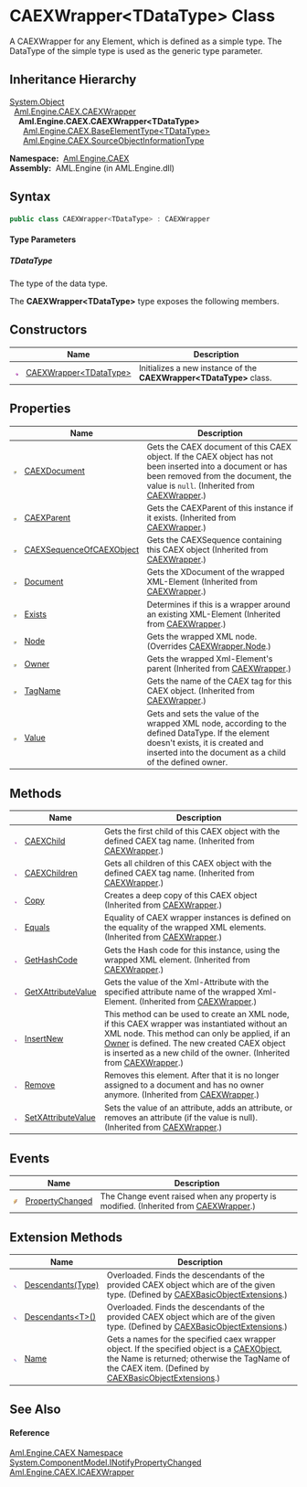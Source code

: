CAEXWrapper&lt;TDataType> Class
===============================
A CAEXWrapper for any Element, which is defined as a simple type. The DataType of the simple type is used as the generic type parameter.


Inheritance Hierarchy
---------------------
[System.Object][1]  
  [Aml.Engine.CAEX.CAEXWrapper][2]  
    **Aml.Engine.CAEX.CAEXWrapper&lt;TDataType>**  
      [Aml.Engine.CAEX.BaseElementType&lt;TDataType>][3]  
      [Aml.Engine.CAEX.SourceObjectInformationType][4]  

  **Namespace:**  [Aml.Engine.CAEX][5]  
  **Assembly:**  AML.Engine (in AML.Engine.dll)

Syntax
------

```csharp
public class CAEXWrapper<TDataType> : CAEXWrapper

```

#### Type Parameters

##### *TDataType*
The type of the data type.

The **CAEXWrapper&lt;TDataType>** type exposes the following members.


Constructors
------------

                 | Name                           | Description                                                            
---------------- | ------------------------------ | ---------------------------------------------------------------------- 
![Public method] | [CAEXWrapper&lt;TDataType>][6] | Initializes a new instance of the **CAEXWrapper&lt;TDataType>** class. 


Properties
----------

                   | Name                          | Description                                                                                                                                                                                         
------------------ | ----------------------------- | --------------------------------------------------------------------------------------------------------------------------------------------------------------------------------------------------- 
![Public property] | [CAEXDocument][7]             | Gets the CAEX document of this CAEX object. If the CAEX object has not been inserted into a document or has been removed from the document, the value is `null`. (Inherited from [CAEXWrapper][2].) 
![Public property] | [CAEXParent][8]               | Gets the CAEXParent of this instance if it exists. (Inherited from [CAEXWrapper][2].)                                                                                                               
![Public property] | [CAEXSequenceOfCAEXObject][9] | Gets the CAEXSequence containing this CAEX object (Inherited from [CAEXWrapper][2].)                                                                                                                
![Public property] | [Document][10]                | Gets the XDocument of the wrapped XML-Element (Inherited from [CAEXWrapper][2].)                                                                                                                    
![Public property] | [Exists][11]                  | Determines if this is a wrapper around an existing XML-Element (Inherited from [CAEXWrapper][2].)                                                                                                   
![Public property] | [Node][12]                    | Gets the wrapped XML node. (Overrides [CAEXWrapper.Node][13].)                                                                                                                                      
![Public property] | [Owner][14]                   | Gets the wrapped Xml-Element's parent (Inherited from [CAEXWrapper][2].)                                                                                                                            
![Public property] | [TagName][15]                 | Gets the name of the CAEX tag for this CAEX object. (Inherited from [CAEXWrapper][2].)                                                                                                              
![Public property] | [Value][16]                   | Gets and sets the value of the wrapped XML node, according to the defined DataType. If the element doesn't exists, it is created and inserted into the document as a child of the defined owner.    


Methods
-------

                 | Name                     | Description                                                                                                                                                                                                                                                                      
---------------- | ------------------------ | -------------------------------------------------------------------------------------------------------------------------------------------------------------------------------------------------------------------------------------------------------------------------------- 
![Public method] | [CAEXChild][17]          | Gets the first child of this CAEX object with the defined CAEX tag name. (Inherited from [CAEXWrapper][2].)                                                                                                                                                                      
![Public method] | [CAEXChildren][18]       | Gets all children of this CAEX object with the defined CAEX tag name. (Inherited from [CAEXWrapper][2].)                                                                                                                                                                         
![Public method] | [Copy][19]               | Creates a deep copy of this CAEX object (Inherited from [CAEXWrapper][2].)                                                                                                                                                                                                       
![Public method] | [Equals][20]             | Equality of CAEX wrapper instances is defined on the equality of the wrapped XML elements. (Inherited from [CAEXWrapper][2].)                                                                                                                                                    
![Public method] | [GetHashCode][21]        | Gets the Hash code for this instance, using the wrapped XML element. (Inherited from [CAEXWrapper][2].)                                                                                                                                                                          
![Public method] | [GetXAttributeValue][22] | Gets the value of the Xml-Attribute with the specified attribute name of the wrapped Xml-Element. (Inherited from [CAEXWrapper][2].)                                                                                                                                             
![Public method] | [InsertNew][23]          | This method can be used to create an XML node, if this CAEX wrapper was instantiated without an XML node. This method can only be applied, if an [Owner][14] is defined. The new created CAEX object is inserted as a new child of the owner. (Inherited from [CAEXWrapper][2].) 
![Public method] | [Remove][24]             | Removes this element. After that it is no longer assigned to a document and has no owner anymore. (Inherited from [CAEXWrapper][2].)                                                                                                                                             
![Public method] | [SetXAttributeValue][25] | Sets the value of an attribute, adds an attribute, or removes an attribute (if the value is null). (Inherited from [CAEXWrapper][2].)                                                                                                                                            


Events
------

                | Name                  | Description                                                                               
--------------- | --------------------- | ----------------------------------------------------------------------------------------- 
![Public event] | [PropertyChanged][26] | The Change event raised when any property is modified. (Inherited from [CAEXWrapper][2].) 


Extension Methods
-----------------

                           | Name                      | Description                                                                                                                                                                                                    
-------------------------- | ------------------------- | -------------------------------------------------------------------------------------------------------------------------------------------------------------------------------------------------------------- 
![Public Extension Method] | [Descendants(Type)][27]   | Overloaded. Finds the descendants of the provided CAEX object which are of the given type. (Defined by [CAEXBasicObjectExtensions][28].)                                                                       
![Public Extension Method] | [Descendants&lt;T>()][29] | Overloaded. Finds the descendants of the provided CAEX object which are of the given type. (Defined by [CAEXBasicObjectExtensions][28].)                                                                       
![Public Extension Method] | [Name][30]                | Gets a names for the specified caex wrapper object. If the specified object is a [CAEXObject][31], the Name is returned; otherwise the TagName of the CAEX item. (Defined by [CAEXBasicObjectExtensions][28].) 


See Also
--------

#### Reference
[Aml.Engine.CAEX Namespace][5]  
[System.ComponentModel.INotifyPropertyChanged][32]  
[Aml.Engine.CAEX.ICAEXWrapper][33]  

[1]: https://docs.microsoft.com/dotnet/api/system.object
[2]: ../CAEXWrapper/README.md
[3]: ../BaseElementType_1/README.md
[4]: ../SourceObjectInformationType/README.md
[5]: ../README.md
[6]: _ctor.md
[7]: ../CAEXWrapper/CAEXDocument.md
[8]: ../CAEXWrapper/CAEXParent.md
[9]: ../CAEXWrapper/CAEXSequenceOfCAEXObject.md
[10]: ../CAEXWrapper/Document.md
[11]: ../CAEXWrapper/Exists.md
[12]: Node.md
[13]: ../CAEXWrapper/Node.md
[14]: ../CAEXWrapper/Owner.md
[15]: ../CAEXWrapper/TagName.md
[16]: Value.md
[17]: ../CAEXWrapper/CAEXChild.md
[18]: ../CAEXWrapper/CAEXChildren.md
[19]: ../CAEXWrapper/Copy.md
[20]: ../CAEXWrapper/Equals.md
[21]: ../CAEXWrapper/GetHashCode.md
[22]: ../CAEXWrapper/GetXAttributeValue.md
[23]: ../CAEXWrapper/InsertNew.md
[24]: ../CAEXWrapper/Remove.md
[25]: ../CAEXWrapper/SetXAttributeValue.md
[26]: ../CAEXWrapper/PropertyChanged.md
[27]: ../../Aml.Engine.CAEX.Extensions/CAEXBasicObjectExtensions/Descendants.md
[28]: ../../Aml.Engine.CAEX.Extensions/CAEXBasicObjectExtensions/README.md
[29]: ../../Aml.Engine.CAEX.Extensions/CAEXBasicObjectExtensions/Descendants__1.md
[30]: ../../Aml.Engine.CAEX.Extensions/CAEXBasicObjectExtensions/Name.md
[31]: ../CAEXObject/README.md
[32]: https://docs.microsoft.com/dotnet/api/system.componentmodel.inotifypropertychanged
[33]: ../ICAEXWrapper/README.md
[34]: https://www.automationml.org
[35]: ../../icons/logoShade.png
[Public method]: ../../icons/pubmethod.gif "Public method"
[Public property]: ../../icons/pubproperty.gif "Public property"
[Public event]: ../../icons/pubevent.gif "Public event"
[Public Extension Method]: ../../icons/pubextension.gif "Public Extension Method"